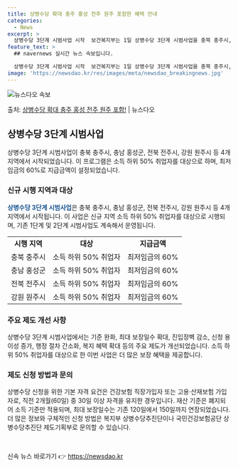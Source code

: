 ```yaml
---
title: 상병수당 확대 충주 홍성 전주 원주 포함한 혜택 안내
categories:
  - News
excerpt: >
  상병수당 3단계 시범사업 시작  보건복지부는 1일 상병수당 3단계 시범사업을 충북 충주시, 충남 홍성군, 전…
feature_text: >
  ## navernews 실시간 뉴스 속보입니다.

  상병수당 3단계 시범사업 시작  보건복지부는 1일 상병수당 3단계 시범사업을 충북 충주시, 충남 홍성군, 전…
image: 'https://newsdao.kr/res/images/meta/newsdao_breakingnews.jpg'
---
```


![뉴스다오 속보](https://newsdao.kr/res/images/meta/newsdao_breakingnews.jpg)

<p>출처: <a href="https://newsdao.kr/4535" rel="dofollow">상병수당 확대 충주 홍성 전주 원주 포함!</a> | 뉴스다오</p>

<h2 data-ke-size="size26">상병수당 3단계 시범사업</h2>
상병수당 3단계 시범사업이 충북 충주시, 충남 홍성군, 전북 전주시, 강원 원주시 등 4개 지역에서 시작되었습니다. 이 프로그램은 소득 하위 50% 취업자를 대상으로 하며, 최저임금의 60%로 지급금액이 설정되었습니다.

<h3>신규 시행 지역과 대상</h3>
<b><span style="color: #1a5490;">상병수당 3단계 시범사업</span></b>은 충북 충주시, 충남 홍성군, 전북 전주시, 강원 원주시 등 4개 지역에서 시작됩니다. 이 사업은 신규 지역 소득 하위 50% 취업자를 대상으로 시행되며, 기존 1단계 및 2단계 시범사업도 계속해서 운영됩니다.

<table>
  <tr>
    <td style="text-align: center; height: 17px;"><b>시행 지역</b></td>
    <td style="text-align: center; height: 17px;"><b>대상</b></td>
    <td style="text-align: center; height: 17px;"><b>지급금액</b></td>
  </tr>
  <tr>
    <td style="text-align: center; height: 17px;">충북 충주시</td>
    <td style="text-align: center; height: 17px;">소득 하위 50% 취업자</td>
    <td style="text-align: center; height: 17px;">최저임금의 60%</td>
  </tr>
  <tr>
    <td style="text-align: center; height: 17px;">충남 홍성군</td>
    <td style="text-align: center; height: 17px;">소득 하위 50% 취업자</td>
    <td style="text-align: center; height: 17px;">최저임금의 60%</td>
  </tr>
  <tr>
    <td style="text-align: center; height: 17px;">전북 전주시</td>
    <td style="text-align: center; height: 17px;">소득 하위 50% 취업자</td>
    <td style="text-align: center; height: 17px;">최저임금의 60%</td>
  </tr>
  <tr>
    <td style="text-align: center; height: 17px;">강원 원주시</td>
    <td style="text-align: center; height: 17px;">소득 하위 50% 취업자</td>
    <td style="text-align: center; height: 17px;">최저임금의 60%</td>
  </tr>
</table>

<h3>주요 제도 개선 사항</h3>
상병수당 3단계 시범사업에서는 기준 완화, 최대 보장일수 확대, 진입장벽 감소, 신청 용이성 증가, 행정 절차 간소화, 복지 혜택 확대 등의 주요 제도가 개선되었습니다. 소득 하위 50% 취업자를 대상으로 한 이번 사업은 더 많은 보장 혜택을 제공합니다.

<h3>제도 신청 방법과 문의</h3>
상병수당 신청을 위한 기본 자격 요건은 건강보험 직장가입자 또는 고용·산재보험 가입자로, 직전 2개월(60일) 중 30일 이상 자격을 유지한 경우입니다. 재산 기준은 폐지되어 소득 기준만 적용되며, 최대 보장일수는 기존 120일에서 150일까지 연장되었습니다. 더 많은 정보와 구체적인 신청 방법은 복지부 상병수당추진단이나 국민건강보험공단 상병수당추진단 제도기획부로 문의할 수 있습니다.
<p data-ke-size="size16">&nbsp;</p> 

신속 뉴스 바로가기 👉 <a href="https://newsdao.kr" rel="dofollow">https://newsdao.kr</a>


